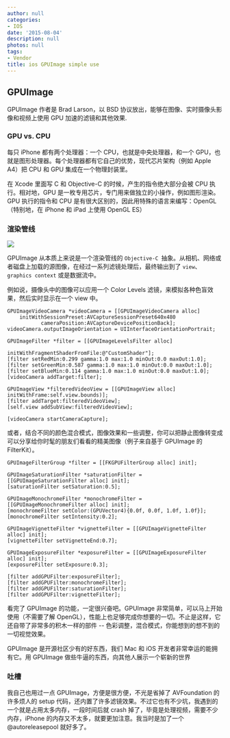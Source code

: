 ```yaml
---
author: null
categories:
- IOS
date: '2015-08-04'
description: null
photos: null
tags:
- Vendor
title: ios GPUImage simple use
---
```


## GPUImage
GPUImage 作者是 Brad Larson，以 BSD 协议放出，能够在图像、实时摄像头影像和视频上使用 GPU 加速的滤镜和其他效果.

### GPU vs. CPU
每只 iPhone 都有两个处理器：一个 CPU，也就是中央处理器，和一个 GPU，也就是图形处理器。每个处理器都有它自己的优势，现代芯片架构（例如 Apple A4）把 CPU 和 GPU 集成在一个物理封装里。

在 Xcode 里面写 C 和 Objective-C 的时候，产生的指令绝大部分会被 CPU 执行。相对地，GPU 是一枚专用芯片，专门用来做独立的小操作，例如图形渲染。GPU 执行的指令和 CPU 是有很大区别的，因此用特殊的语言来编写：OpenGL（特别地，在 iPhone 和 iPad 上使用 OpenGL ES）

### 渲染管线
![](http://nshipster.s3.amazonaws.com/gpuimage-pipeline.png)

GPUImage 从本质上来说是一个渲染管线的 `Objective-C `抽象。从相机、网络或者磁盘上加载的源图像，在经过一系列滤镜处理后，最终输出到了 `view`、`graphics context` 或是数据流中。

例如说，摄像头中的图像可以应用一个 Color Levels 滤镜，来模拟各种色盲效果，然后实时显示在一个 view 中。
```
GPUImageVideoCamera *videoCamera = [[GPUImageVideoCamera alloc]
    initWithSessionPreset:AVCaptureSessionPreset640x480
           cameraPosition:AVCaptureDevicePositionBack];
videoCamera.outputImageOrientation = UIInterfaceOrientationPortrait;

GPUImageFilter *filter = [[GPUImageLevelsFilter alloc] 
                            initWithFragmentShaderFromFile:@"CustomShader"];
[filter setRedMin:0.299 gamma:1.0 max:1.0 minOut:0.0 maxOut:1.0];
[filter setGreenMin:0.587 gamma:1.0 max:1.0 minOut:0.0 maxOut:1.0];
[filter setBlueMin:0.114 gamma:1.0 max:1.0 minOut:0.0 maxOut:1.0];
[videoCamera addTarget:filter];

GPUImageView *filteredVideoView = [[GPUImageView alloc] initWithFrame:self.view.bounds)];
[filter addTarget:filteredVideoView];
[self.view addSubView:filteredVideoView];

[videoCamera startCameraCapture];
```

或者，结合不同的颜色混合模式，图像效果和一些调整，你可以把静止图像转变成可以分享给你时髦的朋友们看看的精美图像（例子来自基于 GPUImage 的 FilterKit）。
```
GPUImageFilterGroup *filter = [[FKGPUFilterGroup alloc] init];

GPUImageSaturationFilter *saturationFilter = [[GPUImageSaturationFilter alloc] init];
[saturationFilter setSaturation:0.5];

GPUImageMonochromeFilter *monochromeFilter = [[GPUImageMonochromeFilter alloc] init];
[monochromeFilter setColor:(GPUVector4){0.0f, 0.0f, 1.0f, 1.0f}];
[monochromeFilter setIntensity:0.2];

GPUImageVignetteFilter *vignetteFilter = [[GPUImageVignetteFilter alloc] init];
[vignetteFilter setVignetteEnd:0.7];

GPUImageExposureFilter *exposureFilter = [[GPUImageExposureFilter alloc] init];
[exposureFilter setExposure:0.3];

[filter addGPUFilter:exposureFilter];
[filter addGPUFilter:monochromeFilter];
[filter addGPUFilter:saturationFilter];
[filter addGPUFilter:vignetteFilter];
```

看完了 GPUImage 的功能，一定很兴奋吧。GPUImage 非常简单，可以马上开始使用（不需要了解 OpenGL），性能上也足够完成你想要的一切。不止是这样，它还自带了非常多的积木一样的部件 -- 色彩调整，混合模式，你能想到的想不到的一切视觉效果。

GPUImage 是开源社区少有的好东西，我们 Mac 和 iOS 开发者非常幸运的能拥有它。用 GPUImage 做些牛逼的东西，向其他人展示一个崭新的世界

### 吐槽
我自己也用过一点 GPUImage，方便是很方便，不光是省掉了 AVFoundation 的许多烦人的 setup 代码，还内置了许多滤镜效果。不过它也有不少坑，我遇到的一个就是占用太多内存，一段时间后就 crash 掉了，毕竟是处理视频，需要不少内存，iPhone 的内存又不太多，就要更加注意。我当时是加了一个 @autoreleasepool 就好多了。